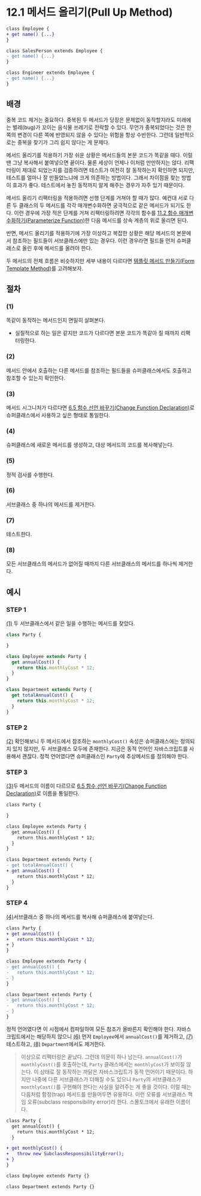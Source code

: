 # 12.1 메서드 올리기(Pull Up Method)
``` diff
class Employee {
+ get name() {...}
}

class SalesPerson extends Employee {
- get name() {...}
}

class Engineer extends Employee {
- get name() {...}
}
```

## 배경
중복 코드 제거는 중요하다. 중복된 두 메서드가 당장은 문제없이 동작할지라도 미래에는 벌레(bug)가 꼬이는 음식물 쓰레기로 전락할 수 있다. 무언가 중복되었다는 것은 한쪽의 변경이 다른 쪽에 반영되지 않을 수 있다는 위험을 항상 수반한다. 그런데 일반적으로는 중복을 찾기가 그리 쉽지 않다는 게 문제다.

메서드 올리기를 적용하기 가장 쉬운 상황은 메서드들의 본문 코드가 똑같을 때다. 이럴 땐 그냥 복사해서 붙여넣으면 끝이다. 물론 세상이 언제나 이처럼 만만하지는 않다. 리팩터링이 제대로 되었는지를 검증하려면 테스트가 여전히 잘 동작하는지 확인하면 되지만, 테스트를 얼마나 잘 만들었느냐에 크게 의존하는 방법이다. 그래서 차이점을 찾는 방법이 효과가 좋다. 테스트에서 놓친 동작까지 알게 해주는 경우가 자주 있기 때문이다.

메서드 올리기 리팩터링을 적용하려면 선행 단계를 거쳐야 할 때가 많다. 예컨대 서로 다른 두 클래스의 두 메서드를 각각 매개변수화하면 궁극적으로 같은 메서드가 되기도 한다. 이런 경우에 가장 적은 단계를 거쳐 리팩터링하려면 각각의 함수를 [11.2 함수 매개변수화하기(Parameterize Function)](https://github.com/wonder13662/refactoring-v2/blob/writing/chapter11/11-2.md)한 다음 메서드를 상속 계층의 위로 올리면 된다.

반면, 메서드 올리기를 적용하기에 가장 이상하고 복잡한 상황은 해당 메서드의 본문에서 참조하는 필드들이 서브클래스에만 있는 경우다. 이런 경우라면 필드들 먼저 슈퍼클래스로 올린 후에 메서드를 올려야 한다.

두 메서드의 전체 흐름은 비슷하지만 세부 내용이 다르다면 [템플릿 메서드 만들기(Form Template Method)](https://refactoring.com/catalog/formTemplateMethod.html)를 고려해보자.

## 절차
### (1)
똑같이 동작하는 메서드인지 면밀히 살펴본다.
- 실질적으로 하는 일은 같지만 코드가 다르다면 본문 코드가 똑같아 질 때까지 리팩터링한다.
### (2)
메서드 안에서 호출하는 다른 메서드를 참조하는 필드들을 슈퍼클래스에서도 호출하고 참조할 수 있는지 확인한다.
### (3)
메서드 시그니처가 다르다면 [6.5 함수 선언 바꾸기(Change Function Declaration)](https://github.com/wonder13662/refactoring-v2/blob/writing/chapter06/6-5.md)로 슈퍼클래스에서 사용하고 싶은 형태로 통일한다. 
### (4)
슈퍼클래스에 새로운 메서드를 생성하고, 대상 메서드의 코드를 복사해넣는다.
### (5)
정적 검사를 수행한다.
### (6)
서브클래스 중 하나의 메서드를 제거한다.
### (7)
테스트한다.
### (8)
모든 서브클래스의 메서드가 없어질 때까지 다른 서브클래스의 메서드를 하나씩 제거한다.
## 예시
### STEP 1
[(1)](https://github.com/wonder13662/refactoring-v2/blob/writing/chapter12/12-1.md#1) 두 서브클래스에서 같은 일을 수행하는 메서드를 찾았다.
```javascript
class Party {

}

class Employee extends Party {
  get annualCost() {
    return this.monthlyCost * 12;
  }
}

class Department extends Party {
  get totalAnnualCost() {
    return this.monthlyCost * 12;
  }
}
```
### STEP 2
[(2)](https://github.com/wonder13662/refactoring-v2/blob/writing/chapter12/12-1.md#2) 확인해보니 두 메서드에서 참조하는 `monthlyCost()` 속성은 슈퍼클래스에는 정의되지 있지 않지만, 두 서브클래스 모두에 존재한다. 지금은 동적 언어인 자바스크립트를 사용해서 괜찮다. 정적 언어였다면 슈퍼클래스인 `Party`에 추상메서드를 정의해야 한다.
### STEP 3
[(3)](https://github.com/wonder13662/refactoring-v2/blob/writing/chapter12/12-1.md#3)두 메서드의 이름이 다르므로 [6.5 함수 선언 바꾸기(Change Function Declaration)](https://github.com/wonder13662/refactoring-v2/blob/writing/chapter06/6-5.md)로 이름을 통일한다.
```diff
class Party {

}

class Employee extends Party {
  get annualCost() {
    return this.monthlyCost * 12;
  }
}

class Department extends Party {
- get totalAnnualCost() {
+ get annualCost() {
    return this.monthlyCost * 12;
  }
}
```
### STEP 4
[(4)](https://github.com/wonder13662/refactoring-v2/blob/writing/chapter12/12-1.md#4)서브클래스 중 하나의 메서드를 복사해 슈퍼클래스에 붙여넣는다.
```diff
class Party {
+ get annualCost() {
+   return this.monthlyCost * 12;
+ }
}

class Employee extends Party {
- get annualCost() {
-   return this.monthlyCost * 12;
- }
}

class Department extends Party {
- get annualCost() {
-   return this.monthlyCost * 12;
- }
}
```
정적 언어였다면 이 시점에서 컴파일하여 모든 참조가 올바른지 확인해야 한다. 자바스크립트에서는 해당하지 않으니 [(6)](https://github.com/wonder13662/refactoring-v2/blob/writing/chapter12/12-1.md#6) 먼저 `Employee`에서 `annualCost()`를 제거하고, [(7)](https://github.com/wonder13662/refactoring-v2/blob/writing/chapter12/12-1.md#7) 테스트하고, [(8)](https://github.com/wonder13662/refactoring-v2/blob/writing/chapter12/12-1.md#8) `Department`에서도 제거한다.

> 이상으로 리팩터링은 끝났다. 그런데 의문이 하나 남는다. `annualCost()`가 `monthlyCost()`를 호출하는데, `Party` 클래스에서는 `monthlyCost`가 보이질 않는다. 이 상태로 잘 동작하는 까닭은 자바스크립트가 동적 언어이기 때문이다. 하지만 나중에 다른 서브클래스가 더해질 수도 있으니 `Party`의 서브클래스가 `monthlyCost()`를 구현해야 한다는 사실을 알려주는 게 좋을 것이다. 이럴 때는 다음처럼 함정(trap) 메서드를 만들어두면 유용하다. 이런 오류를 서브클래스 책임 오류(subclass responsibility error)라 한다. 스몰토크에서 유래한 이름이다.
```diff
class Party {
  get annualCost() {
    return this.monthlyCost * 12;
  }

+ get monthlyCost() {
+   throw new SubclassResponsibilityError();
+ }  
}

class Employee extends Party {}

class Department extends Party {}
```